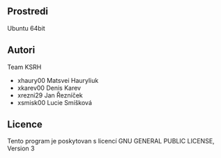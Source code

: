 Prostredi
---------

Ubuntu 64bit

Autori
------
Team KSRH
- xhaury00 Matsvei Hauryliuk 
- xkarev00 Denis Karev 
- xrezni29 Jan Řezníček 
- xsmisk00 Lucie Smíšková 

Licence
-------

Tento program je poskytovan s licencí GNU GENERAL PUBLIC LICENSE, Version 3
